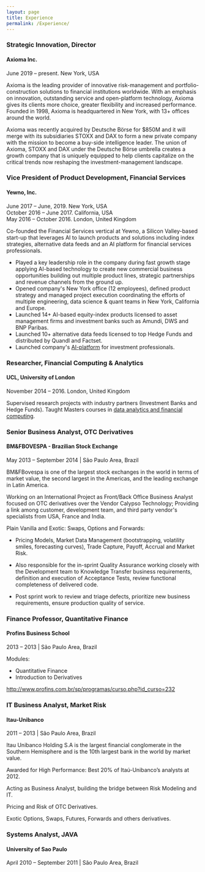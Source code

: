 ```yaml
---
layout: page
title: Experience
permalink: /Experience/
---
```

### Strategic Innovation, Director
<h4>Axioma Inc.</h4>
June 2019 – present. New York, USA

Axioma is the leading provider of innovative risk-management and portfolio-construction solutions to financial institutions worldwide. With an emphasis on innovation, outstanding service and open-platform technology, Axioma gives its clients more choice, greater flexibility and increased performance. Founded in 1998, Axioma is headquartered in New York, with 13+ offices around the world.

Axioma was recently acquired by Deutsche Börse for $850M and it will merge with its subsidiaries STOXX and DAX to form a new private company with the mission to become a buy-side intelligence leader. The union of Axioma, STOXX and DAX under the Deutsche Börse umbrella creates a growth company that is uniquely equipped to help clients capitalize on the critical trends now reshaping the investment-management landscape.

### Vice President of Product Development, Financial Services
<h4>Yewno, Inc.</h4>
June 2017 – June, 2019. New York, USA <br>
October 2016 – June 2017. California, USA <br>
May 2016 – October 2016. London, United Kingdom <br>

Co-founded the Financial Services vertical at Yewno, a Silicon Valley-based start-up that leverages AI to launch products and solutions including index strategies, alternative data feeds and an AI platform for financial services professionals.

- Played a key leadership role in the company during fast growth stage applying AI-based technology to create new commercial business opportunities building out multiple product lines, strategic partnerships and revenue channels from the ground up.
- Opened company's New York office (12 employees), defined product strategy and managed project execution coordinating the efforts of multiple engineering, data science & quant teams in New York, California and Europe.
- Launched 14+ AI-based equity-index products licensed to asset management firms and investment banks such as Amundi, DWS and BNP Paribas.
- Launched 10+ alternative data feeds licensed to top Hedge Funds and distributed by Quandl and Factset.
- Launched company's [AI-platform](https://www.businesswire.com/news/home/20190123005216/en/Award-Winning-Artificial-Intelligence-Company-Yewno-Launches-Innovative) for investment professionals.

### Researcher, Financial Computing & Analytics
<h4>UCL, University of London</h4>
November 2014 – 2016. London, United Kingdom

Supervised research projects with industry partners (Investment Banks and Hedge Funds). Taught Masters courses in [data analytics and financial computing](http://souzatharsis.github.io/Teaching/).

### Senior Business Analyst, OTC Derivatives
<h4> BM&FBOVESPA - Brazilian Stock Exchange</h4>
May 2013 – September 2014 | São Paulo Area, Brazil

BM&FBovespa is one of the largest stock exchanges in the world in terms of market value, the
second largest in the Americas, and the leading exchange in Latin America.

Working on an International Project as Front/Back Office Business Analyst focused on OTC derivatives over the Vendor Calypso Technology; Providing a link among customer, development team, and third party vendor's specialists from USA, France and India.

Plain Vanilla and Exotic: Swaps, Options and Forwards:

- Pricing Models, Market Data Management (bootstrapping, volatility smiles, forecasting curves), Trade Capture, Payoff, Accrual and Market Risk.

- Also responsible for the in-sprint Quality Assurance working closely with the Development team to Knowledge Transfer business requirements, definition and execution of Acceptance Tests, review functional completeness of delivered code.

- Post sprint work to review and triage defects, prioritize new business requirements, ensure production quality of service.

### Finance Professor, Quantitative Finance
<h4>Profins Business School</h4>
2013 – 2013 | São Paulo Area, Brazil

Modules:

- Quantitative Finance
- Introduction to Derivatives

http://www.profins.com.br/sp/programas/curso.php?id_curso=232

### IT Business Analyst, Market Risk
<h4>Itau-Unibanco</h4>
2011 – 2013 | São Paulo Area, Brazil

Itau Unibanco Holding S.A is the largest financial conglomerate in the Southern Hemisphere
and is the 10th largest bank in the world by market value.

Awarded for High Performance: Best 20% of Itaú-Unibanco’s analysts at 2012.

Acting as Business Analyst, building the bridge between Risk Modeling and IT.

Pricing and Risk of OTC Derivatives.

Exotic Options, Swaps, Futures, Forwards and others derivatives.

### Systems Analyst, JAVA
<h4>University of Sao Paulo</h4>
April 2010 – September 2011 | São Paulo Area, Brazil
